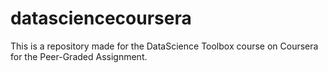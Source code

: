 # datasciencecoursera
This is a repository made for the DataScience Toolbox course on Coursera for the Peer-Graded Assignment.
